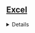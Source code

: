 ## <a href="https://github.com/Hidekithiago/CSharp/blob/master/README.md">Excel</a> <br>
<details>
<details><summary><b>Read Excel</b></summary>
  
####  NuGet
  > Microsoft.Office.Interop.Excel
  
####  import
  > using Excel = Microsoft.Office.Interop.Excel;
  
####  Code  
  ><br>public static void readExcel(string filePath)
  ><br>        {
  ><br>            try
  ><br>            {
  ><br>         Console.WriteLine("Inicio");
  ><br>         Excel.Application oExcel = new Excel.Application();
  ><br>         string filepath = @"C:\quaestum\a.xlsx";
  ><br>         Excel.Workbook WB = oExcel.Workbooks.Open(filepath);
  ><br>         string ExcelWorkbookname = WB.Name;
  ><br>         
  ><br>         int worksheetcount = WB.Worksheets.Count;
  ><br>         Excel.Worksheet wks = (Excel.Worksheet)WB.Worksheets[4];
  ><br>         
  ><br>         string firstworksheetname = wks.Name;
  ><br>         for (int k = 1; k < 99999; k++)
  ><br>         {                    
  ><br>             String rowText = Convert.ToString(((Excel.Range)wks.Cells[k, 1]).Value);
  ><br>             if (rowText == null) break;                    
  ><br>             rCount++;                    
  ><br>         }                
  ><br>         Console.WriteLine("workSheet:{0} Rows:{1} Colunas:{2}", firstworksheetname, rCount, cCount);
  ><br>         var firstcellvalue = ((Excel.Range)wks.Cells[rCount, 1]).Value;
  ><br>         Console.WriteLine(firstcellvalue);
  ><br>         WB.Close();
  ><br>     }
  ><br>     catch (Exception ex)
  ><br>     {
  ><br>         Console.WriteLine(ex);
  ><br>     }
  ><br> }
  
</details>
</details>

